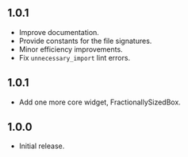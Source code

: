 ## 1.0.1

* Improve documentation.
* Provide constants for the file signatures.
* Minor efficiency improvements.
* Fix `unnecessary_import` lint errors.

## 1.0.1

* Add one more core widget, FractionallySizedBox.

## 1.0.0

* Initial release.
